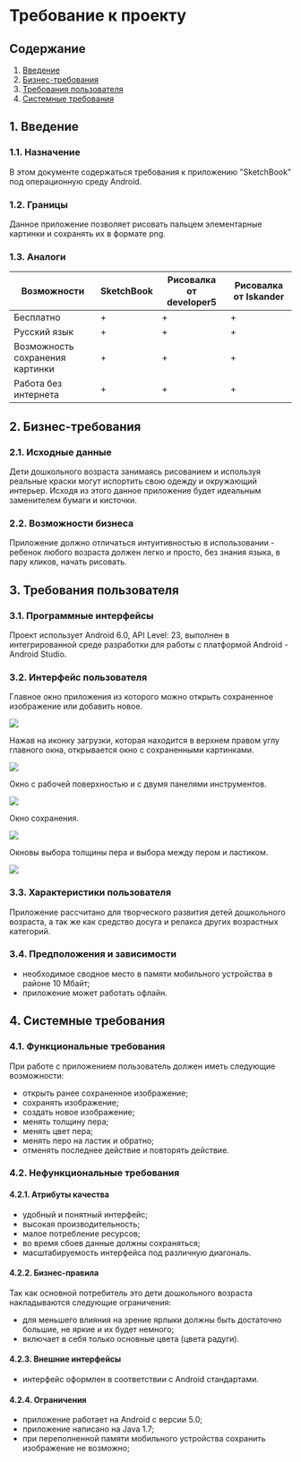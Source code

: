 # Требование к проекту
## Содержание
1. [Введение](#b)
2. [Бизнес-требования](#c)
3. [Требования пользователя](#d)
4. [Системные требования](#e)

## 1. <a name="b">Введение</a>

### 1.1. Назначение
В этом документе содержаться требования к приложению "SketchBook" под операционную среду Android.

### 1.2. Границы
Данное приложение позволяет рисовать пальцем элементарные картинки и сохранять их в формате png.

### 1.3. Аналоги

| Возможности | SketchBook | Рисовалка от developer5 |  Рисовалка от Iskander |
|-------------|------------|-------------------------|----------------------|
|Бесплатно| + | + | + |
|Русский язык| + | + | + |
|Возможность сохранения картинки| + | + | + |
|Работа без интернета| + | + | + |

## 2. <a name ="c">Бизнес-требования</a>
### 2.1. Исходные данные
Дети дошкольного возраста занимаясь рисованием и используя реальные краски могут испортить свою одежду и окружающий интерьер. Исходя из этого данное приложение будет идеальным заменителем бумаги и кисточки.
### 2.2. Возможности бизнеса
Приложение должно отличаться интуитивностью в использовании - ребенок любого возраста должен легко и просто, без знания языка,  в пару кликов, начать рисовать.
## 3. <a name = "d">Требования пользователя</a>
### 3.1. Программные интерфейсы
Проект использует Android 6.0, API Level: 23, выполнен в интегрированной среде разработки для работы с платформой Android - Android Studio.
### 3.2. Интерфейс пользователя
Главное окно приложения из которого можно открыть сохраненное изображение или добавить новое.

![](mockups/Main.png)

Нажав на иконку загрузки, которая находится в верхнем правом углу главного окна, открывается окно с сохраненными картинками.

![](mockups/Loading.png)

Окно с рабочей поверхностью и с двумя панелями инструментов.

![](mockups/Working.png)

Окно сохранения.

![](mockups/Save.png)

Окновы выбора толщины пера и выбора между пером и ластиком.

![](mockups/Tools.png)

### 3.3. Характеристики пользователя
Приложение рассчитано для творческого развития детей дошкольного возраста, а так же как средство досуга и релакса других возрастных категорий.
### 3.4. Предположения и зависимости
* необходимое сводное место в памяти мобильного устройства в районе 10 Мбайт;
* приложение может работать офлайн.



## 4. <a name = "e">Системные требования</a>

### 4.1. Функциональные требования
При работе с приложением пользователь должен иметь следующие возможности:
* открыть ранее сохраненное изображение;
* сохранять изображение;
* создать новое изображение;
* менять толщину пера;
* менять цвет пера;
* менять перо на ластик и обратно;
* отменять последнее действие и повторять действие.

### 4.2. Нефункциональные требования
#### 4.2.1. Атрибуты качества
* удобный и понятный интерфейс;
* высокая производительность;
* малое потребление ресурсов;
* во время сбоев данные должны сохраняться;
* масштабируемость интерфейса под различную диагональ.

#### 4.2.2. Бизнес-правила
Так как основной потребитель это дети дошкольного возраста накладываются следующие ограничения:
* для меньшего влияния на зрение ярлыки должны быть достаточно большие, не яркие и их будет немного;
*  включает в себя только основные цвета (цвета радуги).

#### 4.2.3. Внешние интерфейсы
* интерфейс оформлен в соответствии с Android стандартами.

#### 4.2.4. Ограничения
* приложение работает на Android c версии 5.0;
* приложение написано на Java 1.7;
* при переполненной памяти мобильного устройства сохранить изображение не возможно;
